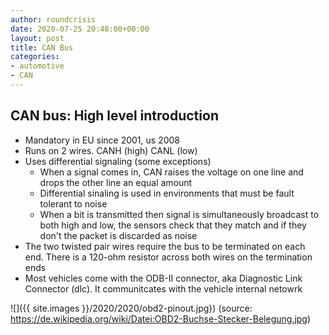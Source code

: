 ```yaml
---
author: roundcrisis
date: 2020-07-25 20:48:00+00:00
layout: post
title: CAN Bus  
categories:
- automotive
- CAN
---
```


## CAN bus: High level introduction

* Mandatory in EU since 2001, us 2008
* Runs on 2 wires. CANH (high) CANL (low)
* Uses differential signaling  (some exceptions) 
    * When a signal comes in, CAN raises the voltage on one line and drops the other line an equal amount
    * Differential sinaling is used in environments that must be fault tolerant to noise 
    *  When a bit is transmitted then signal is simultaneously broadcast to both high and low, the sensors check that they match and if they don't the packet is discarded as noise
* The two twisted pair wires require the bus to be terminated on each end. There is a 120-ohm resistor across both wires on the termination ends
* Most vehicles come with the ODB-II connector, aka Diagnostic Link Connector (dlc). It communitcates with the vehicle internal netowrk

![]({{ site.images }}/2020/2020/obd2-pinout.jpg})
(source: https://de.wikipedia.org/wiki/Datei:OBD2-Buchse-Stecker-Belegung.jpg)